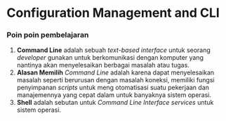 # Configuration Management and CLI

### Poin poin pembelajaran

1. **Command Line** adalah sebuah _text-based interface_ untuk seorang _developer_ gunakan untuk berkomunikasi dengan komputer yang nantinya akan menyelesaikan berbagai masalah atau tugas.
2. **Alasan Memilih** _Command Line_ adalah karena dapat menyelesaikan masalah seperti berurusan dengan masalah koneksi, memiliki fungsi penyimpanan _scripts_ untuk meng otomatisasi suatu pekerjaan dan manajemennya yang cepat dalam untuk banyaknya sistem operasi.
3. **Shell** adalah sebutan untuk _Command Line Interface services_ untuk sistem operasi.
